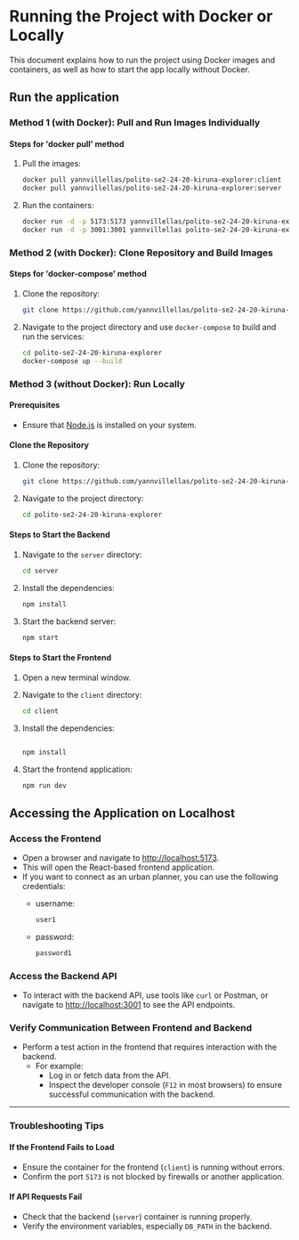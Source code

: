 
# Running the Project with Docker or Locally

This document explains how to run the project using Docker images and containers, as well as how to start the app locally without Docker.

## Run the application

### Method 1 (with Docker): Pull and Run Images Individually

#### Steps for 'docker pull' method

1. Pull the images:

   ```bash
   docker pull yannvillellas/polito-se2-24-20-kiruna-explorer:client
   docker pull yannvillellas/polito-se2-24-20-kiruna-explorer:server
   ```

1. Run the containers:

   ```bash
   docker run -d -p 5173:5173 yannvillellas/polito-se2-24-20-kiruna-explorer:client
   docker run -d -p 3001:3001 yannvillellas polito-se2-24-20-kiruna-explorer:server
   ```

### Method 2 (with Docker): Clone Repository and Build Images

#### Steps for 'docker-compose' method

1. Clone the repository:

   ```bash
   git clone https://github.com/yannvillellas/polito-se2-24-20-kiruna-explorer.git
   ```

1. Navigate to the project directory and use `docker-compose` to build and run the services:

   ```bash
   cd polito-se2-24-20-kiruna-explorer
   docker-compose up --build
   ```

### Method 3 (without Docker): Run Locally

#### Prerequisites

- Ensure that [Node.js](https://nodejs.org/) is installed on your system.

#### Clone the Repository

1. Clone the repository:

   ```bash
   git clone https://github.com/yannvillellas/polito-se2-24-20-kiruna-explorer.git
   ```

1. Navigate to the project directory:

   ```bash
   cd polito-se2-24-20-kiruna-explorer
   ```

#### Steps to Start the Backend

1. Navigate to the `server` directory:

   ```bash
   cd server
   ```

1. Install the dependencies:

   ```bash
   npm install
   ```

1. Start the backend server:

   ```bash
   npm start
   ```

#### Steps to Start the Frontend

1. Open a new terminal window.

1. Navigate to the `client` directory:

   ```bash
   cd client
   ```

1. Install the dependencies:

   ```bash

   npm install
   ```

1. Start the frontend application:

   ```bash
   npm run dev
   ```

## Accessing the Application on Localhost

### Access the Frontend

- Open a browser and navigate to [http://localhost:5173](http://localhost:5173).
- This will open the React-based frontend application.
- If you want to connect as an urban planner, you can use the following credentials:
  - username:

      ```bash
      user1
      ```

  - password:
  
      ```bash
      password1
      ```

### Access the Backend API

- To interact with the backend API, use tools like `curl` or Postman, or navigate to [http://localhost:3001](http://localhost:3001) to see the API endpoints.

### Verify Communication Between Frontend and Backend

- Perform a test action in the frontend that requires interaction with the backend.
  - For example:
    - Log in or fetch data from the API.
    - Inspect the developer console (`F12` in most browsers) to ensure successful communication with the backend.

---

### Troubleshooting Tips

#### If the Frontend Fails to Load

- Ensure the container for the frontend (`client`) is running without errors.
- Confirm the port `5173` is not blocked by firewalls or another application.

#### If API Requests Fail

- Check that the backend (`server`) container is running properly.
- Verify the environment variables, especially `DB_PATH` in the backend.
